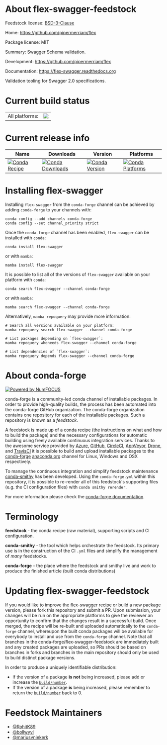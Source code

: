 About flex-swagger-feedstock
============================

Feedstock license: [BSD-3-Clause](https://github.com/conda-forge/flex-swagger-feedstock/blob/main/LICENSE.txt)

Home: https://github.com/pipermerriam/flex

Package license: MIT

Summary: Swagger Schema validation.

Development: https://github.com/pipermerriam/flex

Documentation: https://flex-swagger.readthedocs.org

Validation tooling for Swagger 2.0 specifications.

Current build status
====================


<table><tr><td>All platforms:</td>
    <td>
      <a href="https://dev.azure.com/conda-forge/feedstock-builds/_build/latest?definitionId=5909&branchName=main">
        <img src="https://dev.azure.com/conda-forge/feedstock-builds/_apis/build/status/flex-swagger-feedstock?branchName=main">
      </a>
    </td>
  </tr>
</table>

Current release info
====================

| Name | Downloads | Version | Platforms |
| --- | --- | --- | --- |
| [![Conda Recipe](https://img.shields.io/badge/recipe-flex--swagger-green.svg)](https://anaconda.org/conda-forge/flex-swagger) | [![Conda Downloads](https://img.shields.io/conda/dn/conda-forge/flex-swagger.svg)](https://anaconda.org/conda-forge/flex-swagger) | [![Conda Version](https://img.shields.io/conda/vn/conda-forge/flex-swagger.svg)](https://anaconda.org/conda-forge/flex-swagger) | [![Conda Platforms](https://img.shields.io/conda/pn/conda-forge/flex-swagger.svg)](https://anaconda.org/conda-forge/flex-swagger) |

Installing flex-swagger
=======================

Installing `flex-swagger` from the `conda-forge` channel can be achieved by adding `conda-forge` to your channels with:

```
conda config --add channels conda-forge
conda config --set channel_priority strict
```

Once the `conda-forge` channel has been enabled, `flex-swagger` can be installed with `conda`:

```
conda install flex-swagger
```

or with `mamba`:

```
mamba install flex-swagger
```

It is possible to list all of the versions of `flex-swagger` available on your platform with `conda`:

```
conda search flex-swagger --channel conda-forge
```

or with `mamba`:

```
mamba search flex-swagger --channel conda-forge
```

Alternatively, `mamba repoquery` may provide more information:

```
# Search all versions available on your platform:
mamba repoquery search flex-swagger --channel conda-forge

# List packages depending on `flex-swagger`:
mamba repoquery whoneeds flex-swagger --channel conda-forge

# List dependencies of `flex-swagger`:
mamba repoquery depends flex-swagger --channel conda-forge
```


About conda-forge
=================

[![Powered by
NumFOCUS](https://img.shields.io/badge/powered%20by-NumFOCUS-orange.svg?style=flat&colorA=E1523D&colorB=007D8A)](https://numfocus.org)

conda-forge is a community-led conda channel of installable packages.
In order to provide high-quality builds, the process has been automated into the
conda-forge GitHub organization. The conda-forge organization contains one repository
for each of the installable packages. Such a repository is known as a *feedstock*.

A feedstock is made up of a conda recipe (the instructions on what and how to build
the package) and the necessary configurations for automatic building using freely
available continuous integration services. Thanks to the awesome service provided by
[Azure](https://azure.microsoft.com/en-us/services/devops/), [GitHub](https://github.com/),
[CircleCI](https://circleci.com/), [AppVeyor](https://www.appveyor.com/),
[Drone](https://cloud.drone.io/welcome), and [TravisCI](https://travis-ci.com/)
it is possible to build and upload installable packages to the
[conda-forge](https://anaconda.org/conda-forge) [anaconda.org](https://anaconda.org/)
channel for Linux, Windows and OSX respectively.

To manage the continuous integration and simplify feedstock maintenance
[conda-smithy](https://github.com/conda-forge/conda-smithy) has been developed.
Using the ``conda-forge.yml`` within this repository, it is possible to re-render all of
this feedstock's supporting files (e.g. the CI configuration files) with ``conda smithy rerender``.

For more information please check the [conda-forge documentation](https://conda-forge.org/docs/).

Terminology
===========

**feedstock** - the conda recipe (raw material), supporting scripts and CI configuration.

**conda-smithy** - the tool which helps orchestrate the feedstock.
                   Its primary use is in the construction of the CI ``.yml`` files
                   and simplify the management of *many* feedstocks.

**conda-forge** - the place where the feedstock and smithy live and work to
                  produce the finished article (built conda distributions)


Updating flex-swagger-feedstock
===============================

If you would like to improve the flex-swagger recipe or build a new
package version, please fork this repository and submit a PR. Upon submission,
your changes will be run on the appropriate platforms to give the reviewer an
opportunity to confirm that the changes result in a successful build. Once
merged, the recipe will be re-built and uploaded automatically to the
`conda-forge` channel, whereupon the built conda packages will be available for
everybody to install and use from the `conda-forge` channel.
Note that all branches in the conda-forge/flex-swagger-feedstock are
immediately built and any created packages are uploaded, so PRs should be based
on branches in forks and branches in the main repository should only be used to
build distinct package versions.

In order to produce a uniquely identifiable distribution:
 * If the version of a package **is not** being increased, please add or increase
   the [``build/number``](https://docs.conda.io/projects/conda-build/en/latest/resources/define-metadata.html#build-number-and-string).
 * If the version of a package **is** being increased, please remember to return
   the [``build/number``](https://docs.conda.io/projects/conda-build/en/latest/resources/define-metadata.html#build-number-and-string)
   back to 0.

Feedstock Maintainers
=====================

* [@RohitK89](https://github.com/RohitK89/)
* [@bollwyvl](https://github.com/bollwyvl/)
* [@mariusvniekerk](https://github.com/mariusvniekerk/)


